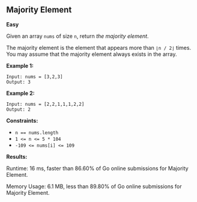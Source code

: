 ## Majority Element

**Easy**

Given an array `nums` of size `n`, return _the majority element_.

The majority element is the element that appears more than `⌊n / 2⌋` times. You may assume that the majority element always exists in the array.

**Example 1:**

    Input: nums = [3,2,3]
    Output: 3

**Example 2:**

    Input: nums = [2,2,1,1,1,2,2]
    Output: 2

**Constraints:**

- `n == nums.length`
- `1 <= n <= 5 * 104`
- `-109 <= nums[i] <= 109`

**Results:**

Runtime: 16 ms, faster than 86.60% of Go online submissions for Majority Element.

Memory Usage: 6.1 MB, less than 89.80% of Go online submissions for Majority Element.